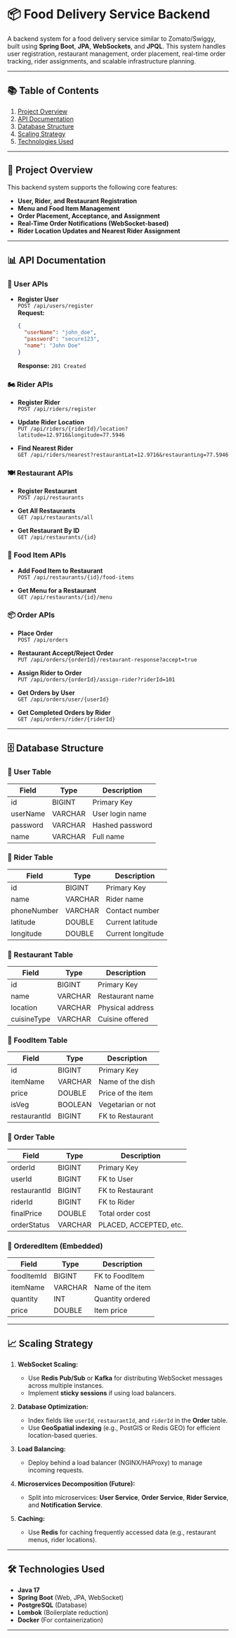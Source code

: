 # 📦 Food Delivery Service Backend

A backend system for a food delivery service similar to Zomato/Swiggy, built using **Spring Boot**, **JPA**, **WebSockets**, and **JPQL**. This system handles user registration, restaurant management, order placement, real-time order tracking, rider assignments, and scalable infrastructure planning.

---

## 📚 Table of Contents

1. [Project Overview](#project-overview)
2. [API Documentation](#api-documentation)
3. [Database Structure](#database-structure)
4. [Scaling Strategy](#scaling-strategy)
5. [Technologies Used](#technologies-used)

---

## 📝 Project Overview

This backend system supports the following core features:

- **User, Rider, and Restaurant Registration**
- **Menu and Food Item Management**
- **Order Placement, Acceptance, and Assignment**
- **Real-Time Order Notifications (WebSocket-based)**
- **Rider Location Updates and Nearest Rider Assignment**

---

## 📊 API Documentation

### 🧑 User APIs

- **Register User**  
  `POST /api/users/register`  
  **Request:**
  ```json
  {
    "userName": "john_doe",
    "password": "secure123",
    "name": "John Doe"
  }
  ```
  **Response:** `201 Created`

### 🏍️ Rider APIs

- **Register Rider**  
  `POST /api/riders/register`

- **Update Rider Location**  
  `PUT /api/riders/{riderId}/location?latitude=12.9716&longitude=77.5946`

- **Find Nearest Rider**  
  `GET /api/riders/nearest?restaurantLat=12.9716&restaurantLng=77.5946`

### 🍽️ Restaurant APIs

- **Register Restaurant**  
  `POST /api/restaurants`

- **Get All Restaurants**  
  `GET /api/restaurants/all`

- **Get Restaurant By ID**  
  `GET /api/restaurants/{id}`

### 🧾 Food Item APIs

- **Add Food Item to Restaurant**  
  `POST /api/restaurants/{id}/food-items`

- **Get Menu for a Restaurant**  
  `GET /api/restaurants/{id}/menu`

### 📦 Order APIs

- **Place Order**  
  `POST /api/orders`

- **Restaurant Accept/Reject Order**  
  `PUT /api/orders/{orderId}/restaurant-response?accept=true`

- **Assign Rider to Order**  
  `PUT /api/orders/{orderId}/assign-rider?riderId=101`

- **Get Orders by User**  
  `GET /api/orders/user/{userId}`

- **Get Completed Orders by Rider**  
  `GET /api/orders/rider/{riderId}`

---

## 🗄️ Database Structure

### 📁 User Table
| Field     | Type    | Description       |
|-----------|---------|-------------------|
| id        | BIGINT  | Primary Key       |
| userName  | VARCHAR | User login name   |
| password  | VARCHAR | Hashed password   |
| name      | VARCHAR | Full name         |

### 📁 Rider Table
| Field      | Type    | Description           |
|------------|---------|-----------------------|
| id         | BIGINT  | Primary Key           |
| name       | VARCHAR | Rider name            |
| phoneNumber| VARCHAR | Contact number        |
| latitude   | DOUBLE  | Current latitude      |
| longitude  | DOUBLE  | Current longitude     |

### 📁 Restaurant Table
| Field        | Type    | Description         |
|--------------|---------|---------------------|
| id           | BIGINT  | Primary Key         |
| name         | VARCHAR | Restaurant name     |
| location     | VARCHAR | Physical address    |
| cuisineType  | VARCHAR | Cuisine offered     |

### 📁 FoodItem Table
| Field        | Type    | Description        |
|--------------|---------|--------------------|
| id           | BIGINT  | Primary Key        |
| itemName     | VARCHAR | Name of the dish   |
| price        | DOUBLE  | Price of the item  |
| isVeg        | BOOLEAN | Vegetarian or not  |
| restaurantId | BIGINT  | FK to Restaurant   |

### 📁 Order Table
| Field        | Type    | Description              |
|--------------|---------|--------------------------|
| orderId      | BIGINT  | Primary Key              |
| userId       | BIGINT  | FK to User               |
| restaurantId | BIGINT  | FK to Restaurant         |
| riderId      | BIGINT  | FK to Rider              |
| finalPrice   | DOUBLE  | Total order cost         |
| orderStatus  | VARCHAR | PLACED, ACCEPTED, etc.   |

### 📁 OrderedItem (Embedded)
| Field      | Type    | Description        |
|------------|---------|--------------------|
| foodItemId | BIGINT  | FK to FoodItem     |
| itemName   | VARCHAR | Name of the item   |
| quantity   | INT     | Quantity ordered   |
| price      | DOUBLE  | Item price         |

---

## 📈 Scaling Strategy

1. **WebSocket Scaling:**
    - Use **Redis Pub/Sub** or **Kafka** for distributing WebSocket messages across multiple instances.
    - Implement **sticky sessions** if using load balancers.

2. **Database Optimization:**
    - Index fields like `userId`, `restaurantId`, and `riderId` in the **Order** table.
    - Use **GeoSpatial indexing** (e.g., PostGIS or Redis GEO) for efficient location-based queries.

3. **Load Balancing:**
    - Deploy behind a load balancer (NGINX/HAProxy) to manage incoming requests.

4. **Microservices Decomposition (Future):**
    - Split into microservices: **User Service**, **Order Service**, **Rider Service**, and **Notification Service**.

5. **Caching:**
    - Use **Redis** for caching frequently accessed data (e.g., restaurant menus, rider locations).

---

## 🛠️ Technologies Used

- **Java 17**
- **Spring Boot** (Web, JPA, WebSocket)
- **PostgreSQL** (Database)
- **Lombok** (Boilerplate reduction)
- **Docker** (For containerization)

---
